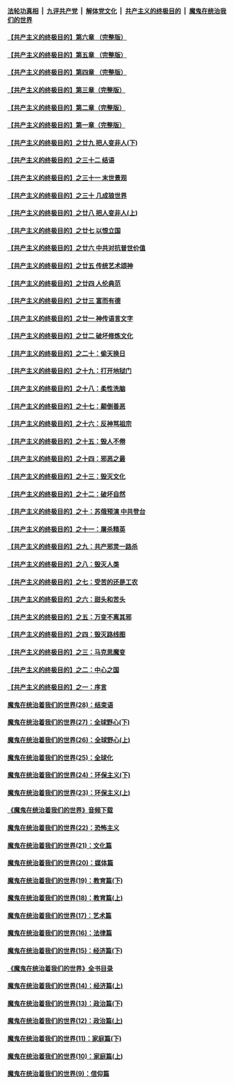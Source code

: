 ####  [法轮功真相](../../../../basic/blob/master/README.md?t=09060739) &nbsp;|&nbsp; [九评共产党](../../../../9ping.md/blob/master/README.md?t=09060739) &nbsp;|&nbsp; [解体党文化](../../../../jtdwh.md/blob/master/README.md?t=09060739)  &nbsp;|&nbsp; [共产主义的终极目的](../../../../gczydzjmd.md/blob/master/README.md?t=09060739) &nbsp;|&nbsp; [魔鬼在统治我们的世界](../../../../mgztzwmdsj.md/blob/master/README.md?t=09060739) 

#### [【共产主义的终极目的】第六章 （完整版）](../pages/nsc422/n11428913.md?t=09060739) 

#### [【共产主义的终极目的】第五章 （完整版）](../pages/nsc422/n11428912.md?t=09060739) 

#### [【共产主义的终极目的】第四章 （完整版）](../pages/nsc422/n11428907.md?t=09060739) 

#### [【共产主义的终极目的】第三章（完整版）](../pages/nsc422/n11428848.md?t=09060739) 

#### [【共产主义的终极目的】第二章（完整版）](../pages/nsc422/n11428831.md?t=09060739) 

#### [【共产主义的终极目的】第一章（完整版）](../pages/nsc422/n11417651.md?t=09060739) 

#### [【共产主义的终极目的】之廿九 把人变非人(下)](../pages/nsc422/n11344140.md?t=09060739) 

#### [【共产主义的终极目的】之三十二 结语](../pages/nsc422/n11360535.md?t=09060739) 

#### [【共产主义的终极目的】之三十一 末世景观](../pages/nsc422/n11351129.md?t=09060739) 

#### [【共产主义的终极目的】之三十 几成狼世界](../pages/nsc422/n11348280.md?t=09060739) 

#### [【共产主义的终极目的】之廿八 把人变非人(上)](../pages/nsc422/n11340492.md?t=09060739) 

#### [【共产主义的终极目的】之廿七 以恨立国](../pages/nsc422/n11336944.md?t=09060739) 

#### [【共产主义的终极目的】之廿六 中共对抗普世价值](../pages/nsc422/n11324785.md?t=09060739) 

#### [【共产主义的终极目的】之廿五 传统艺术颂神](../pages/nsc422/n11296396.md?t=09060739) 

#### [【共产主义的终极目的】之廿四 人伦典范](../pages/nsc422/n11296397.md?t=09060739) 

#### [【共产主义的终极目的】之廿三 富而有德](../pages/nsc422/n11283598.md?t=09060739) 

#### [【共产主义的终极目的】之廿一 神传语言文字](../pages/nsc422/n11263265.md?t=09060739) 

#### [【共产主义的终极目的】之廿二 破坏修炼文化](../pages/nsc422/n11245728.md?t=09060739) 

#### [【共产主义的终极目的】之二十：偷天换日](../pages/nsc422/n11238846.md?t=09060739) 

#### [【共产主义的终极目的】之十九：打开地狱门](../pages/nsc422/n11206376.md?t=09060739) 

#### [【共产主义的终极目的】之十八：柔性洗脑](../pages/nsc422/n11199994.md?t=09060739) 

#### [【共产主义的终极目的】之十七：颠倒善恶](../pages/nsc422/n11179782.md?t=09060739) 

#### [【共产主义的终极目的】之十六：反神骂祖宗](../pages/nsc422/n11166798.md?t=09060739) 

#### [【共产主义的终极目的】之十五：毁人不倦](../pages/nsc422/n11166792.md?t=09060739) 

#### [【共产主义的终极目的】之十四：邪恶之最](../pages/nsc422/n11150249.md?t=09060739) 

#### [【共产主义的终极目的】之十三：毁灭文化](../pages/nsc422/n11135227.md?t=09060739) 

#### [【共产主义的终极目的】之十二：破坏自然](../pages/nsc422/n11135214.md?t=09060739) 

#### [【共产主义的终极目的】之十：苏俄预演 中共登台](../pages/nsc422/n11118424.md?t=09060739) 

#### [【共产主义的终极目的】之十一：屠杀精英](../pages/nsc422/n11118442.md?t=09060739) 

#### [【共产主义的终极目的】之九：共产邪灵一路杀](../pages/nsc422/n11114139.md?t=09060739) 

#### [【共产主义的终极目的】之八：毁灭人类](../pages/nsc422/n11108503.md?t=09060739) 

#### [【共产主义的终极目的】之七：受苦的还是工农](../pages/nsc422/n11101809.md?t=09060739) 

#### [【共产主义的终极目的】之六：甜头和苦头](../pages/nsc422/n11096971.md?t=09060739) 

#### [【共产主义的终极目的】之五：万变不离其邪](../pages/nsc422/n11091285.md?t=09060739) 

#### [【共产主义的终极目的】之四：毁灭路线图](../pages/nsc422/n11086284.md?t=09060739) 

#### [【共产主义的终极目的】之三：马克思魔变](../pages/nsc422/n11061941.md?t=09060739) 

#### [【共产主义的终极目的】之二：中心之国](../pages/nsc422/n11047728.md?t=09060739) 

#### [【共产主义的终极目的】之一：序言](../pages/nsc422/n11086077.md?t=09060739) 

#### [魔鬼在统治着我们的世界(28)：结束语](../pages/nsc422/n10936246.md?t=09060739) 

#### [魔鬼在统治着我们的世界(27)：全球野心(下)](../pages/nsc422/n10928319.md?t=09060739) 

#### [魔鬼在统治着我们的世界(26)：全球野心(上)](../pages/nsc422/n10900318.md?t=09060739) 

#### [魔鬼在统治着我们的世界(25)：全球化](../pages/nsc422/n10788205.md?t=09060739) 

#### [魔鬼在统治着我们的世界(24)：环保主义(下)](../pages/nsc422/n10695307.md?t=09060739) 

#### [魔鬼在统治着我们的世界(23)：环保主义(上)](../pages/nsc422/n10688613.md?t=09060739) 

#### [《魔鬼在统治着我们的世界》音频下载](../pages/nsc422/n10635553.md?t=09060739) 

#### [魔鬼在统治着我们的世界(22)：恐怖主义](../pages/nsc422/n10614727.md?t=09060739) 

#### [魔鬼在统治着我们的世界(21)：文化篇](../pages/nsc422/n10597706.md?t=09060739) 

#### [魔鬼在统治着我们的世界(20)：媒体篇](../pages/nsc422/n10586579.md?t=09060739) 

#### [魔鬼在统治着我们的世界(19)：教育篇(下)](../pages/nsc422/n10564808.md?t=09060739) 

#### [魔鬼在统治着我们的世界(18)：教育篇(上)](../pages/nsc422/n10526970.md?t=09060739) 

#### [魔鬼在统治着我们的世界(17)：艺术篇](../pages/nsc422/n10499093.md?t=09060739) 

#### [魔鬼在统治着我们的世界(16)：法律篇](../pages/nsc422/n10485969.md?t=09060739) 

#### [魔鬼在统治着我们的世界(15)：经济篇(下)](../pages/nsc422/n10469975.md?t=09060739) 

#### [《魔鬼在统治着我们的世界》全书目录](../pages/nsc422/n10464261.md?t=09060739) 

#### [魔鬼在统治着我们的世界(14)：经济篇(上)](../pages/nsc422/n10457370.md?t=09060739) 

#### [魔鬼在统治着我们的世界(13)：政治篇(下)](../pages/nsc422/n10448270.md?t=09060739) 

#### [魔鬼在统治着我们的世界(12)：政治篇(上)](../pages/nsc422/n10444576.md?t=09060739) 

#### [魔鬼在统治着我们的世界(11)：家庭篇(下)](../pages/nsc422/n10440961.md?t=09060739) 

#### [魔鬼在统治着我们的世界(10)：家庭篇(上)](../pages/nsc422/n10435448.md?t=09060739) 

#### [魔鬼在统治着我们的世界(9)：信仰篇](../pages/nsc422/n10432159.md?t=09060739) 

